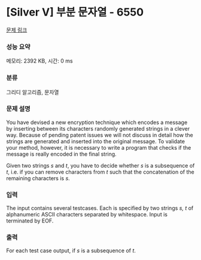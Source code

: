 # [Silver V] 부분 문자열 - 6550 

[문제 링크](https://www.acmicpc.net/problem/6550) 

### 성능 요약

메모리: 2392 KB, 시간: 0 ms

### 분류

그리디 알고리즘, 문자열

### 문제 설명

<p>

You have devised a new encryption technique which encodes a message
by inserting between its characters randomly generated strings in a
clever way. Because of pending patent issues we will not discuss in
detail how the strings are generated and inserted into the original
message. To validate your method, however, it is necessary to write
a program that checks if the message is really encoded in the final
string.

</p><p>

Given two strings <i>s</i> and <i>t</i>, you have to decide whether
<i>s</i> is a subsequence of <i>t</i>, i.e. if you can remove
characters from <i>t</i> such that the concatenation of the remaining
characters is <i>s</i>.

</p>

### 입력 

 <p>

The input contains several testcases. Each is specified
by two strings <i>s, t</i> of alphanumeric ASCII characters
separated by whitespace. Input is terminated by EOF.

</p>

### 출력 

 <p>

For each test case output, if <i>s</i> is a subsequence
of <i>t</i>.

</p>

